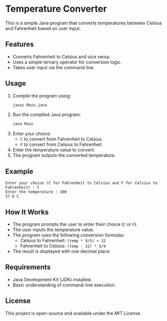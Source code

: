 # Temperature Converter

This is a simple Java program that converts temperatures between Celsius and Fahrenheit based on user input.

## Features
- Converts Fahrenheit to Celsius and vice versa.
- Uses a simple ternary operator for conversion logic.
- Takes user input via the command line.

## Usage

1. Compile the program using:
   ```sh
   javac Main.java
   ```
2. Run the compiled Java program:
   ```sh
   java Main
   ```
3. Enter your choice:
   - `C` to convert from Fahrenheit to Celsius.
   - `F` to convert from Celsius to Fahrenheit.
4. Enter the temperature value to convert.
5. The program outputs the converted temperature.

## Example
```
Enter your choice (C for Fahrenheit to Celsius and F for Celsius to Fahrenheit) : C
Enter the temperature : 100
37.8 C
```

## How It Works
- The program prompts the user to enter their choice (`C` or `F`).
- The user inputs the temperature value.
- The program uses the following conversion formulas:
  - Celsius to Fahrenheit: `(temp * 9/5) + 32`
  - Fahrenheit to Celsius: `(temp - 32) * 5/9`
- The result is displayed with one decimal place.

## Requirements
- Java Development Kit (JDK) installed.
- Basic understanding of command-line execution.

## License
This project is open-source and available under the MIT License.

